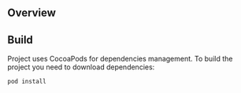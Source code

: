 
## Overview

## Build

Project uses CocoaPods for dependencies management. To build the project you need to download dependencies:

```
pod install
```
